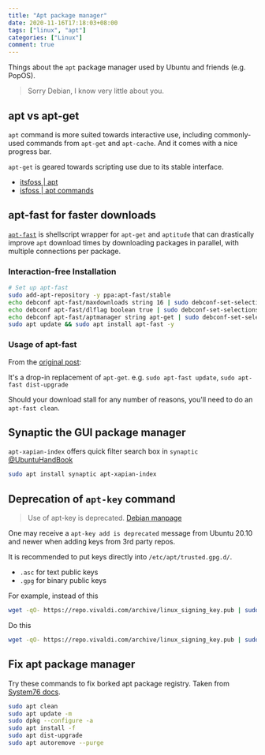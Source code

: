 ```yaml
---
title: "Apt package manager"
date: 2020-11-16T17:18:03+08:00
tags: ["linux", "apt"]
categories: ["Linux"]
comment: true
---
```


Things about the `apt` package manager used by Ubuntu and friends (e.g. PopOS).

> Sorry Debian, I know very little about you.

<!--more-->

## apt vs apt-get

`apt` command is more suited towards interactive use, including commonly-used commands from `apt-get` and `apt-cache`. And it comes with a nice progress bar.

`apt-get` is geared towards scripting use due to its stable interface.

- [itsfoss | apt](https://itsfoss.com/apt-vs-apt-get-difference/)
- [isfoss | apt commands](https://itsfoss.com/apt-command-guide/)

## apt-fast for faster downloads

[`apt-fast`](https://github.com/ilikenwf/apt-fast) is shellscript wrapper for `apt-get` and `aptitude` that can drastically improve `apt` download times by downloading packages in parallel, with multiple connections per package.

### Interaction-free Installation

```bash
# Set up apt-fast
sudo add-apt-repository -y ppa:apt-fast/stable
echo debconf apt-fast/maxdownloads string 16 | sudo debconf-set-selections
echo debconf apt-fast/dlflag boolean true | sudo debconf-set-selections
echo debconf apt-fast/aptmanager string apt-get | sudo debconf-set-selections
sudo apt update && sudo apt install apt-fast -y
```

### Usage of apt-fast

From the [original post](http://www.mattparnell.com/projects/apt-fast-and-axel-roughly-26x-faster-apt-get-installations-and-upgrades.html):

It's a drop-in replacement of `apt-get`. e.g. `sudo apt-fast update`, `sudo apt-fast dist-upgrade`

Should your download stall for any number of reasons, you'll need to do an `apt-fast clean`.

## Synaptic the GUI package manager

`apt-xapian-index` offers quick filter search box in `synaptic` [@UbuntuHandBook](http://ubuntuhandbook.org/index.php/2019/01/enable-quick-filter-search-box-synaptic-package-manager/)

```bash
sudo apt install synaptic apt-xapian-index
```

## Deprecation of `apt-key` command

> Use of apt-key is deprecated. [Debian manpage](https://manpages.debian.org/testing/apt/apt-key.8.en.html)

One may receive a `apt-key add is deprecated` message from Ubuntu 20.10 and newer when adding keys from 3rd party repos.

It is recommended to put keys directly into `/etc/apt/trusted.gpg.d/`.
- `.asc` for text public keys
- `.gpg` for binary public keys

For example, instead of this

```bash
wget -qO- https://repo.vivaldi.com/archive/linux_signing_key.pub | sudo apt-key add -
```

Do this

```bash
wget -qO- https://repo.vivaldi.com/archive/linux_signing_key.pub | sudo tee /etc/apt/trusted.gpg.d/vivaldi.asc
```

## Fix apt package manager

Try these commands to fix borked apt package registry. Taken from [System76 docs](https://support.system76.com/articles/package-manager-pop/).

```bash
sudo apt clean
sudo apt update -m
sudo dpkg --configure -a
sudo apt install -f
sudo apt dist-upgrade
sudo apt autoremove --purge
```
